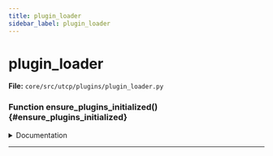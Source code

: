```yaml
---
title: plugin_loader
sidebar_label: plugin_loader
---
```


# plugin_loader

**File:** `core/src/utcp/plugins/plugin_loader.py`

### Function ensure_plugins_initialized() {#ensure_plugins_initialized}

<details>
<summary>Documentation</summary>

Ensure that plugins are initialized.

This function should be called before using any plugin related functionality is used.
</details>

---
